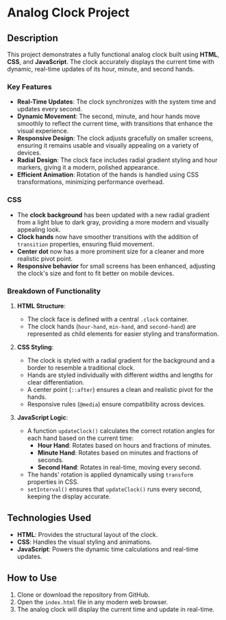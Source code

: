 # Analog Clock Project

## Description
This project demonstrates a fully functional analog clock built using **HTML**, **CSS**, and **JavaScript**. The clock accurately displays the current time with dynamic, real-time updates of its hour, minute, and second hands.

### Key Features
- **Real-Time Updates**: The clock synchronizes with the system time and updates every second.
- **Dynamic Movement**: The second, minute, and hour hands move smoothly to reflect the current time, with transitions that enhance the visual experience.
- **Responsive Design**: The clock adjusts gracefully on smaller screens, ensuring it remains usable and visually appealing on a variety of devices.
- **Radial Design**: The clock face includes radial gradient styling and hour markers, giving it a modern, polished appearance.
- **Efficient Animation**: Rotation of the hands is handled using CSS transformations, minimizing performance overhead.

### CSS
- The **clock background** has been updated with a new radial gradient from a light blue to dark gray, providing a more modern and visually appealing look.
- **Clock hands** now have smoother transitions with the addition of `transition` properties, ensuring fluid movement.
- **Center dot** now has a more prominent size for a cleaner and more realistic pivot point.
- **Responsive behavior** for small screens has been enhanced, adjusting the clock's size and font to fit better on mobile devices.

### Breakdown of Functionality
1. **HTML Structure**:
   - The clock face is defined with a central `.clock` container.
   - The clock hands (`hour-hand`, `min-hand`, and `second-hand`) are represented as child elements for easier styling and transformation.

2. **CSS Styling**:
   - The clock is styled with a radial gradient for the background and a border to resemble a traditional clock.
   - Hands are styled individually with different widths and lengths for clear differentiation.
   - A center point (`::after`) ensures a clean and realistic pivot for the hands.
   - Responsive rules (`@media`) ensure compatibility across devices.

3. **JavaScript Logic**:
   - A function `updateClock()` calculates the correct rotation angles for each hand based on the current time:
     - **Hour Hand**: Rotates based on hours and fractions of minutes.
     - **Minute Hand**: Rotates based on minutes and fractions of seconds.
     - **Second Hand**: Rotates in real-time, moving every second.
   - The hands' rotation is applied dynamically using `transform` properties in CSS.
   - `setInterval()` ensures that `updateClock()` runs every second, keeping the display accurate.

## Technologies Used
- **HTML**: Provides the structural layout of the clock.
- **CSS**: Handles the visual styling and animations.
- **JavaScript**: Powers the dynamic time calculations and real-time updates.

## How to Use
1. Clone or download the repository from GitHub.
2. Open the `index.html` file in any modern web browser.
3. The analog clock will display the current time and update in real-time.
